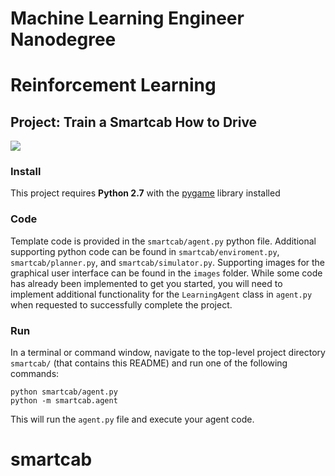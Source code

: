 # Machine Learning Engineer Nanodegree
# Reinforcement Learning
## Project: Train a Smartcab How to Drive

![][1]

### Install

This project requires **Python 2.7** with the [pygame](https://www.pygame.org/wiki/GettingStarted
) library installed

### Code

Template code is provided in the `smartcab/agent.py` python file. Additional supporting python code can be found in `smartcab/enviroment.py`, `smartcab/planner.py`, and `smartcab/simulator.py`. Supporting images for the graphical user interface can be found in the `images` folder. While some code has already been implemented to get you started, you will need to implement additional functionality for the `LearningAgent` class in `agent.py` when requested to successfully complete the project. 

### Run

In a terminal or command window, navigate to the top-level project directory `smartcab/` (that contains this README) and run one of the following commands:

`python smartcab/agent.py`  
`python -m smartcab.agent`

This will run the `agent.py` file and execute your agent code.
# smartcab

[1]:	stills/improved_agent.gif
